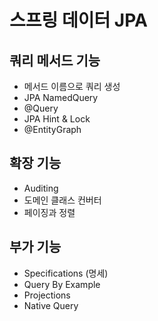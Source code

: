 # 스프링 데이터 JPA

## 쿼리 메서드 기능
- 메서드 이름으로 쿼리 생성
- JPA NamedQuery
- @Query
- JPA Hint & Lock
- @EntityGraph

## 확장 기능
- Auditing
- 도메인 클래스 컨버터
- 페이징과 정렬

## 부가 기능
- Specifications (명세)
- Query By Example
- Projections
- Native Query
